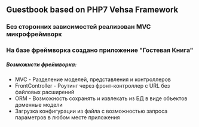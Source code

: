 ## Guestbook based on PHP7 Vehsa Framework

### Без сторонних зависимостей реализован MVC микрофреймворк
### На базе фреймворка создано приложение "Гостевая Книга"

##### Возможнсти фреймворка:
* MVC - Разделение моделей, представления и контроллеров
* FrontController - Роутинг через фронт-контроллер с URL без файловых расширений
* ORM - Возможность сохранять и извлекать из БД в виде объектов доменные модели
* Загрузка конфигурации из файла с возможностью запроса параметров в любом месте приложения
